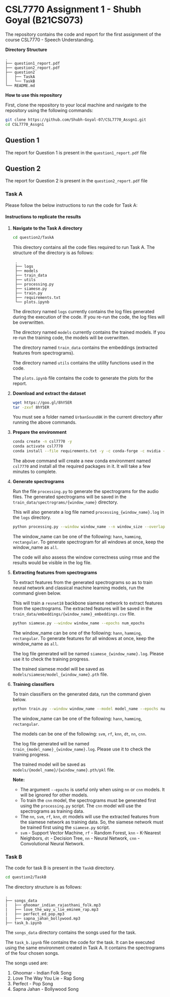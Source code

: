 # CSL7770 Assignment 1 - Shubh Goyal (B21CS073)

The repository contains the code and report for the first assignment of the course CSL7770 - Speech Understanding.

**Directory Structure**
```
.
├── question1_report.pdf
├── question2_report.pdf
├── question2
│   ├── TaskA
│   └── TaskB
└── README.md
```

**How to use this repository**

First, clone the repository to your local machine and navigate to the repository using the following commands:
```bash
git clone https://github.com/Shubh-Goyal-07/CSL7770_Assgn1.git
cd CSL7770_Assgn1
```

## Question 1

The report for Question 1 is present in the `question1_report.pdf` file

## Question 2

The report for Question 2 is present in the `question2_report.pdf` file

### Task A

Please follow the below instructions to run the code for Task A:

#### Instructions to replicate the results

1. **Navigate to the Task A directory**
   ```bash
   cd question2/TaskA
   ```

   This directory contains all the code files required to run Task A.
   The structure of the directory is as follows:
   ```
    .
    ├── logs
    ├── models
    ├── train_data
    ├── utils
    ├── processing.py
    ├── siamese.py
    ├── train.py
    ├── requirements.txt
    └── plots.ipynb
    ```

   The directory named `logs` currently contains the log files generated during the execution of the code. 
   If you re-run the code, the log files will be overwritten.

   The directory named `models` currently contains the trained models.
   If you re-run the training code, the models will be overwritten.

   The directory named `train_data` contains the embeddings (extracted features from spectrograms).

   The directory named `utils` contains the utility functions used in the code.

   The `plots.ipynb` file contains the code to generate the plots for the report.

2. **Download and extract the dataset**
   ```bash
   wget https://goo.gl/8hY5ER
   tar -zxvf 8hY5ER
   ```

   You must see a folder named `UrbanSound8K` in the current directory after running the above commands.

3. **Prepare the environment**
   ```bash
   conda create -n csl7770 -y
   conda activate csl7770
   conda install --file requirements.txt -y -c conda-forge -c nvidia -c pytorch
   ```
   
   The above command will create a new conda environment named `csl7770` and install all the required packages in it. It will take a few minutes to complete.

4. **Generate spectrograms**
   
   Run the file `processing.py` to generate the spectrograms for the audio files. The generated spectrograms will be saved in the `train_data/spectrograms/{window_name}` directory.
   
   This will also generate a log file named `processing_{window_name}.log` in the `logs` directory.
   
   ```bash
   python processing.py --window window_name --n window_size --overlap overlap_size
   ```

   The window_name can be one of the following: `hann`, `hamming`, `rectangular`.
   To generate spectrogram for all windows at once, keep the window_name as `all`.

   The code will also assess the window correctness using rmse and the results would be visible in the log file.

5. **Extracting features from spectrograms**
   
   To extract features from the generated spectrograms so as to train neural network and classical machine learning models, run the command given below.

   This will train a `resnet18` backbone siamese network to extract features from the spectrograms. The extracted features will be saved in the `train_data/embeddings/{window_name}_embeddings.csv` file.
   
   ```bash
   python siamese.py --window window_name --epochs num_epochs
   ```
 
   The window_name can be one of the following: `hann`, `hamming`, `rectangular`. To generate features for all windows at once, keep the window_name as `all`.

   The log file generated will be named `siamese_{window_name}.log`. Please use it to check the training progress.
    
   The trained siamese model will be saved as `models/siamese/model_{window_name}.pth` file.

6. **Training classifiers**
   
   To train classifiers on the generated data, run the command given below.

   ```bash
   python train.py --window window_name --model model_name --epochs num_epochs
   ```
   
   The window_name can be one of the following: `hann`, `hamming`, `rectangular`. 

   The models can be one of the following: `svm`, `rf`, `knn`, `dt`, `nn`, `cnn`.

   The log file generated will be named `train_{model_name}_{window_name}.log`. Please use it to check the training progress. 

   The trained model will be saved as `models/{model_name}/{window_name}.pth/pkl` file.


   **Note:** 
    - The argument `--epochs` is useful only when using `nn` or `cnn` models. It will be ignored for other models.
    - To train the `cnn` model, the spectrograms must be generated first using the `processing.py` script. The `cnn` model will use the spectrograms as training data.
    - The `nn`, `svm`, `rf`, `knn`, `dt` models will use the extracted features from the siamese network as training data. So, the siamese network must be trained first using the `siamese.py` script.
    - `svm` - Support Vector Machine, `rf` - Random Forest, `knn` - K-Nearest Neighbors, `dt` - Decision Tree, `nn` - Neural Network, `cnn` - Convolutional Neural Network.
  

  
### Task B

The code for task B is present in the `TaskB` directory.

```bash
cd question2/TaskB
```

The directory structure is as follows:
```
.
├── songs_data
|   ├── ghoomar_indian_rajasthani_folk.mp3
|   ├── love_the_way_u_lie_eminem_rap.mp3
|   ├── perfect_ed_pop.mp3
|   ├── sapna_jahan_bollywood.mp3
├── task_b.ipynb
```

The `songs_data` directory contains the songs used for the task.

The `task_b.ipynb` file contains the code for the task. It can be executed using the same environment created in Task A.
It contains the spectrograms of the four chosen songs.

The songs used are:
1. Ghoomar - Indian Folk Song
2. Love The Way You Lie - Rap Song
3. Perfect - Pop Song
4. Sapna Jahan - Bollywood Song